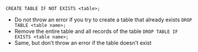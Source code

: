 `CREATE TABLE IF NOT EXISTS <table>;`
- Do not throw an error if you try to create a table that already exists
`DROP TABLE <table name>;` 
- Remove the entire table and all records of the table
`DROP TABLE IF EXISTS <table name>;`
- Same, but don’t throw an error if the table doesn’t exist